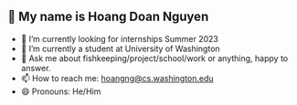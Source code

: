 ## 👋 My name is Hoang Doan Nguyen

- 🔭 I’m currently looking for internships Summer 2023
- 🌱 I’m currently a student at University of Washington
- 💬 Ask me about fishkeeping/project/school/work or anything, happy to answer.
- 📫 How to reach me: hoangng@cs.washington.edu
- 😄 Pronouns: He/Him
